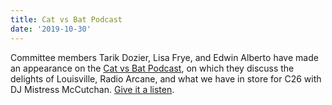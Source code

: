 ```yaml
---
title: Cat vs Bat Podcast
date: '2019-10-30'
---
```

Committee members Tarik Dozier, Lisa Frye, and Edwin Alberto have made an appearance on the [Cat vs Bat Podcast](https://www.facebook.com/catvsbatpodcast), on which they discuss the delights of Louisville, Radio Arcane, and what we have in store for C26 with DJ Mistress McCutchan. [Give it a listen](https://catvsbat.podbean.com/e/episode-40-the-louisville-scene-convergence-26).
